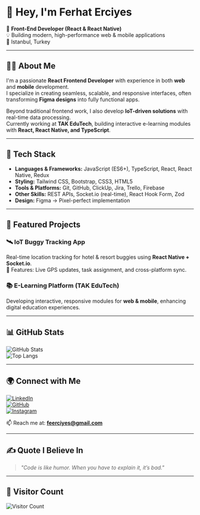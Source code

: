 # 👋 Hey, I'm Ferhat Erciyes  

🚀 **Front-End Developer (React & React Native)**  
💡 Building modern, high-performance web & mobile applications  
📍 Istanbul, Turkey  

---

## 🧑‍💻 About Me  
I'm a passionate **React Frontend Developer** with experience in both **web** and **mobile** development.  
I specialize in creating seamless, scalable, and responsive interfaces, often transforming **Figma designs** into fully functional apps.  

Beyond traditional frontend work, I also develop **IoT-driven solutions** with real-time data processing.  
Currently working at **TAK EduTech**, building interactive e-learning modules with **React, React Native, and TypeScript**.  

---

## 🔧 Tech Stack  

- **Languages & Frameworks:** JavaScript (ES6+), TypeScript, React, React Native, Redux  
- **Styling:** Tailwind CSS, Bootstrap, CSS3, HTML5  
- **Tools & Platforms:** Git, GitHub, ClickUp, Jira, Trello, Firebase  
- **Other Skills:** REST APIs, Socket.io (real-time), React Hook Form, Zod  
- **Design:** Figma → Pixel-perfect implementation  

---

## 🚀 Featured Projects  

### 🛰️ **IoT Buggy Tracking App**  
Real-time location tracking for hotel & resort buggies using **React Native + Socket.io**.  
🔹 Features: Live GPS updates, task assignment, and cross-platform sync.  

### 📚 **E-Learning Platform (TAK EduTech)**  
Developing interactive, responsive modules for **web & mobile**, enhancing digital education experiences.  

---

## 📊 GitHub Stats  

![GitHub Stats](https://github-readme-stats.vercel.app/api?username=ferhaterciyes&show_icons=true&theme=tokyonight&count_private=true)  
![Top Langs](https://github-readme-stats.vercel.app/api/top-langs/?username=ferhaterciyes&layout=compact&theme=tokyonight)  

---

## 🌍 Connect with Me  

[![LinkedIn](https://img.shields.io/badge/LinkedIn-%230077B5.svg?logo=linkedin&logoColor=white)](https://linkedin.com/in/ferhaterciyes)  
[![GitHub](https://img.shields.io/badge/GitHub-171515.svg?logo=github&logoColor=white)](https://github.com/ferhaterciyes)  
[![Instagram](https://img.shields.io/badge/Instagram-%23E4405F.svg?logo=Instagram&logoColor=white)](https://instagram.com/frhteeercys_123)  

📫 Reach me at: **feerciyes@gmail.com**

---

## ✍️ Quote I Believe In  

> *"Code is like humor. When you have to explain it, it’s bad."*  

---

## 👀 Visitor Count  

![Visitor Count](https://visitcount.itsvg.in/api?id=ferhaterciyes&icon=2&color=6)
